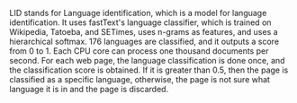 LID stands for Language identification, which is a model for language identification.
It uses fastText's language classifier, which is trained on Wikipedia, Tatoeba, and SETimes, uses n-grams as features, and uses a hierarchical softmax. 176 languages are classified, and it outputs a score from 0 to 1.
Each CPU core can process one thousand documents per second.
For each web page, the language classification is done once, and the classification score is obtained. If it is greater than 0.5, then the page is classified as a specific language, otherwise, the page is not sure what language it is in and the page is discarded.